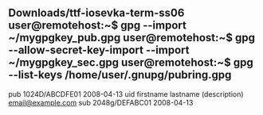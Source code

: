Downloads/ttf-iosevka-term-ss06
user@remotehost:~$ gpg --import ~/mygpgkey_pub.gpg
 user@remotehost:~$ gpg --allow-secret-key-import --import ~/mygpgkey_sec.gpg
user@remotehost:~$ gpg --list-keys
/home/user/.gnupg/pubring.gpg
--------------------------------
pub 1024D/ABCDFE01 2008-04-13
uid firstname lastname (description) <email@example.com>
sub 2048g/DEFABC01 2008-04-13
